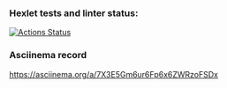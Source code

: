 ### Hexlet tests and linter status:
[![Actions Status](https://github.com/diplomatgmg/frontend-project-44/actions/workflows/hexlet-check.yml/badge.svg)](https://github.com/diplomatgmg/frontend-project-44/actions)

### Asciinema record
https://asciinema.org/a/7X3E5Gm6ur6Fp6x6ZWRzoFSDx
